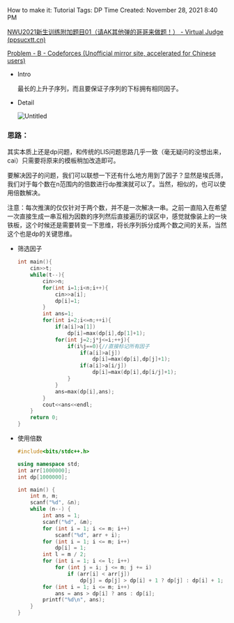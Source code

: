 How to make it: Tutorial
Tags: DP
Time Created: November 28, 2021 8:40 PM

[NWU2021新生训练附加题目01（请AK其他弹的哥哥来做题！） - Virtual Judge (ppsucxtt.cn)](https://vjudge.ppsucxtt.cn/contest/464282#problem/F)

[Problem - B - Codeforces (Unofficial mirror site, accelerated for Chinese users)](https://codeforces.ml/contest/1350/problem/B)

- Intro
    
    最长的上升子序列，而且要保证子序列的下标拥有相同因子。
    
- Detail
    
    ![Untitled](Problems/Problems/神奇最短上升子序列%200b0ea3c372394258bc6aed689b1e4a38/Untitled.png)
    

### 思路：

其实本质上还是dp问题，和传统的LIS问题思路几乎一致（毫无疑问的没想出来，cai）只需要将原来的模板稍加改造即可。

要解决因子的问题，我们可以联想一下还有什么地方用到了因子？显然是埃氏筛，我们对于每个数在n范围内的倍数进行dp推演就可以了。当然，相似的，也可以使用倍数解决。

注意：每次推演的仅仅针对于两个数，并不是一次解决一串。之前一直陷入在希望一次直接生成一串互相为因数的序列然后直接遍历的误区中，感觉就像装上的一块铁板，这个时候还是需要转变一下思维，将长序列拆分成两个数之间的关系，当然这个也是dp的关键思维。

- 筛选因子
    
    ```cpp
    int main(){
        cin>>t;
        while(t--){
            cin>>n;
            for(int i=1;i<n;i++){
                cin>>a[i];
                dp[i]=1;
            }
            int ans=1;
            for(int i=2;i<=n;++i){
                if(a[i]>a[1])
                    dp[i]=max(dp[i],dp[1]+1);
                for(int j=2;j*j<=i;++j){
                    if(i%j==0){//直接标记所有因子
                        if(a[i]>a[j])
                            dp[i]=max(dp[i],dp[j]+1);
                        if(a[i]>a[i/j])
                            dp[i]=max(dp[i],dp[i/j]+1);
                    }
                }
                ans=max(dp[i],ans);
            }
            cout<<ans<<endl;
        }
        return 0;
    }
    ```
    
- 使用倍数
    
    ```cpp
    #include<bits/stdc++.h>
    
    using namespace std;
    int arr[1000000];
    int dp[1000000];
    
    int main() {
        int n, m;
        scanf("%d", &n);
        while (n--) {
            int ans = 1;
            scanf("%d", &m);
            for (int i = 1; i <= m; i++)
                scanf("%d", arr + i);
            for (int i = 1; i <= m; i++)
                dp[i] = 1;
            int l = m / 2;
            for (int i = 1; i <= l; i++)
                for (int j = i; j <= m; j += i)
                    if (arr[i] < arr[j])
                        dp[j] = dp[j] > dp[i] + 1 ? dp[j] : dp[i] + 1;
            for (int i = 1; i <= m; i++)
                ans = ans > dp[i] ? ans : dp[i];
            printf("%d\n", ans);
        }
    }
    ```